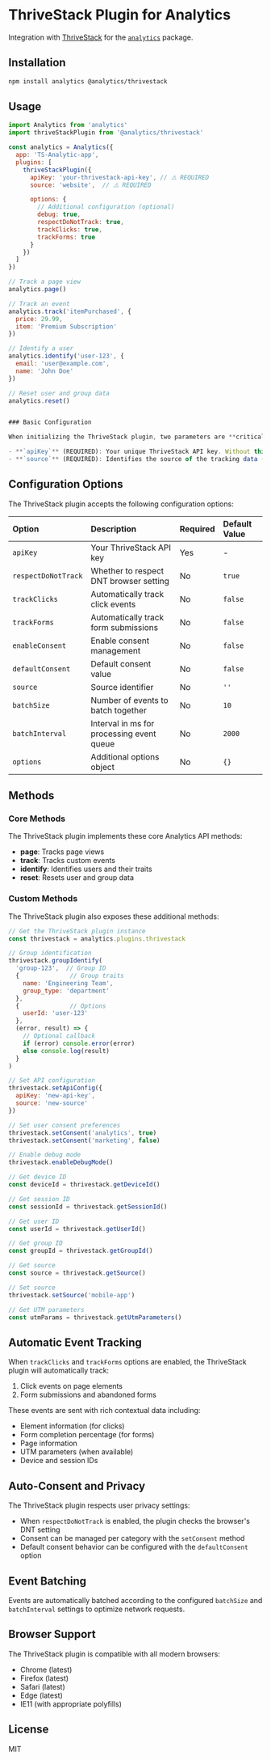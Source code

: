 # ThriveStack Plugin for Analytics

Integration with [ThriveStack](https://thrivestack.ai) for the [`analytics`](https://www.npmjs.com/package/analytics) package.

## Installation

```bash
npm install analytics @analytics/thrivestack
```

## Usage

```js
import Analytics from 'analytics'
import thriveStackPlugin from '@analytics/thrivestack'

const analytics = Analytics({
  app: 'TS-Analytic-app',
  plugins: [
    thriveStackPlugin({
      apiKey: 'your-thrivestack-api-key', // ⚠️ REQUIRED
      source: 'website',  // ⚠️ REQUIRED

      options: {
        // Additional configuration (optional)
        debug: true,
        respectDoNotTrack: true,
        trackClicks: true,
        trackForms: true
      }
    })
  ]
})

// Track a page view
analytics.page()

// Track an event
analytics.track('itemPurchased', {
  price: 29.99,
  item: 'Premium Subscription'
})

// Identify a user
analytics.identify('user-123', {
  email: 'user@example.com',
  name: 'John Doe'
})

// Reset user and group data
analytics.reset()


### Basic Configuration

When initializing the ThriveStack plugin, two parameters are **critical** for proper functionality:

- **`apiKey`** (REQUIRED): Your unique ThriveStack API key. Without this, all tracking calls will fail.
- **`source`** (REQUIRED): Identifies the source of the tracking data (e.g., 'website', 'marketing', 'product').
```

## Configuration Options

The ThriveStack plugin accepts the following configuration options:

| Option | Description | Required | Default Value |
|:------|:------------|:---------|:--------------|
| `apiKey` | Your ThriveStack API key | Yes | - |
| `respectDoNotTrack` | Whether to respect DNT browser setting | No | `true` |
| `trackClicks` | Automatically track click events | No | `false` |
| `trackForms` | Automatically track form submissions | No | `false` |
| `enableConsent` | Enable consent management | No | `false` |
| `defaultConsent` | Default consent value | No | `false` |
| `source` | Source identifier | No | `''` |
| `batchSize` | Number of events to batch together | No | `10` |
| `batchInterval` | Interval in ms for processing event queue | No | `2000` |
| `options` | Additional options object | No | `{}` |

## Methods

### Core Methods

The ThriveStack plugin implements these core Analytics API methods:

- **page**: Tracks page views
- **track**: Tracks custom events
- **identify**: Identifies users and their traits
- **reset**: Resets user and group data

### Custom Methods

The ThriveStack plugin also exposes these additional methods:

```js
// Get the ThriveStack plugin instance
const thrivestack = analytics.plugins.thrivestack

// Group identification
thrivestack.groupIdentify(
  'group-123',  // Group ID
  {              // Group traits
    name: 'Engineering Team',
    group_type: 'department'
  },
  {              // Options
    userId: 'user-123'
  },
  (error, result) => {
    // Optional callback
    if (error) console.error(error)
    else console.log(result)
  }
)

// Set API configuration
thrivestack.setApiConfig({
  apiKey: 'new-api-key',
  source: 'new-source'
})

// Set user consent preferences
thrivestack.setConsent('analytics', true)
thrivestack.setConsent('marketing', false)

// Enable debug mode
thrivestack.enableDebugMode()

// Get device ID
const deviceId = thrivestack.getDeviceId()

// Get session ID
const sessionId = thrivestack.getSessionId()

// Get user ID
const userId = thrivestack.getUserId()

// Get group ID
const groupId = thrivestack.getGroupId()

// Get source
const source = thrivestack.getSource()

// Set source
thrivestack.setSource('mobile-app')

// Get UTM parameters
const utmParams = thrivestack.getUtmParameters()
```

## Automatic Event Tracking

When `trackClicks` and `trackForms` options are enabled, the ThriveStack plugin will automatically track:

1. Click events on page elements
2. Form submissions and abandoned forms

These events are sent with rich contextual data including:

- Element information (for clicks)
- Form completion percentage (for forms)
- Page information
- UTM parameters (when available)
- Device and session IDs

## Auto-Consent and Privacy

The ThriveStack plugin respects user privacy settings:

- When `respectDoNotTrack` is enabled, the plugin checks the browser's DNT setting
- Consent can be managed per category with the `setConsent` method
- Default consent behavior can be configured with the `defaultConsent` option

## Event Batching

Events are automatically batched according to the configured `batchSize` and `batchInterval` settings to optimize network requests.

## Browser Support

The ThriveStack plugin is compatible with all modern browsers:

- Chrome (latest)
- Firefox (latest)
- Safari (latest)
- Edge (latest)
- IE11 (with appropriate polyfills)

## License

MIT
